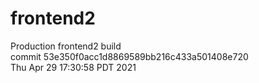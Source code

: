 # frontend2  
Production frontend2 build  
commit 53e350f0acc1d8869589bb216c433a501408e720  
Thu Apr 29 17:30:58 PDT 2021  
